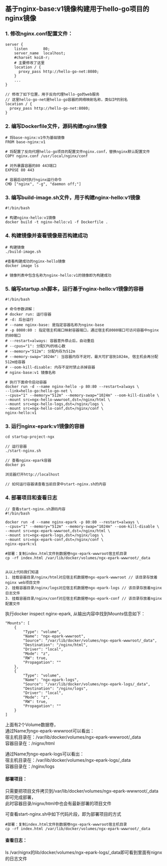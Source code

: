 ## 基于nginx-base:v1镜像构建用于hello-go项目的nginx镜像

### 1. 修改nginx.conf配置文件：
```
server {
    listen       80;
    server_name  localhost;
    #charset koi8-r;
    # 主要修改了这里
    location / {
      proxy_pass http://hello-go-net:8080;
    }
    ...
}

// 修改了如下位置，用于反向代理hello-go的web服务
// 这里hello-go-net是hello-go容器的网络映射名称，类似IP的别名
location / {
  proxy_pass http://hello-go-net:8080;
}

```

### 2. 编写Dockerfile文件，源码构建nginx镜像
```
# 将base-nginx:v1作为基础镜像
FROM base-nginx:v1

# 将配置了反向代理hello-go项目的配置文件nginx.conf，替换nginx默认配置文件
COPY nginx.conf /usr/local/nginx/conf

# 对外暴露容器的80 443端口
EXPOSE 80 443

# 容器启动时执行nginx运行命令
CMD ["nginx", "-g", "daemon off;"]
```

### 3. 编写build-image.sh文件，用于构建nginx-hello:v1镜像
```
#!/bin/bash

# 构建nginx-hello:v1镜像
docker build -t nginx-hello:v1 -f Dockerfile .
```
### 4. 构建镜像并查看镜像是否构建成功

```
# 构建镜像
./build-image.sh

#查看构建成功的nginx-hello镜像
docker image ls

# 镜像列表中包含名称为nginx-hello:v1的镜像即为构建成功
```

### 5. 编写startup.sh脚本，运行基于nginx-hello:v1镜像的容器

```
#!/bin/bash

# 命令参数讲解：
# docker run: 运行容器
# -d: 后台运行
# --name nginx-base: 是指定容器名称为nginx-base
# -p 8080:80 : 指定宿主机端口映射容器端口，通过宿主机8080端口可访问容器中nginx的80端口
# --restart=always: 容器意外停止后，自动重启
# --cpus="1": 分配CPU的核心数
# --memory="512m": 分配内存为512m
# --memory-swap="1024m": 当容器内存不足时，最大可扩容到1024m, 宿主机会再分配512m给容器
# --oom-kill-disable: 内存不足时禁止杀掉容器
# nginx-base:v1 镜像名称

# 执行下面命令启动容器
docker run -d --name nginx-hello -p 80:80 --restart=always \
--link=hello-go:hello-go-net \
--cpus="1" --memory="512m" --memory-swap="1024m" --oom-kill-disable \
--mount src=ngx-hello-wwwroot,dst=/nginx/html \
--mount src=ngx-hello-logs,dst=/nginx/logs \
--mount src=ngx-hello-conf,dst=/nginx/conf \
nginx-hello:v1
```

### 3. 运行nginx-epark:v1镜像的容器
```
cd startup-project-ngx

// 运行容器
./start-nginx.sh

// 查看nginx-epark容器
docker ps

浏览器打开http://localhost

// 如何运行容器请查看当前目录中start-nginx.sh的内容
```

### 4. 部署项目和查看日志

```
// 查看start-nginx.sh源码内容
#!/bin/bash

docker run -d --name nginx-epark -p 80:80 --restart=always \
--cpus="1" --memory="512m" --memory-swap="1024m" --oom-kill-disable \
--mount src=ngx-epark-wwwroot,dst=/nginx/html \
--mount src=ngx-epark-logs,dst=/nginx/logs \
--mount src=ngx-epark-conf,dst=/nginx/conf \
nginx-epark:v1

#部署：复制index.html文件到数据卷ngx-epark-wwwroot宿主机目录
cp -rf index.html /var/lib/docker/volumes/ngx-epark-wwwroot/_data


从以上代码我们知道  
1. 挂载容器目录/nginx/html对应宿主机数据卷ngx-epark-wwwroot // 该目录存放着nginx web项目文件  
2. 挂载容器目录/nginx/logs对应宿主机数据卷ngx-epark-logs // 该目录存放着nginx日志文件  
3. 挂载容器目录/nginx/conf对应宿主机数据卷ngx-epark-conf // 该目录存放着nginx配置文件 
```

执行docker inspect nginx-epark, 从输出内容中找到Mounts信息如下：

```
"Mounts": [
    {
        "Type": "volume",
        "Name": "ngx-epark-wwwroot",
        "Source": "/var/lib/docker/volumes/ngx-epark-wwwroot/_data",
        "Destination": "/nginx/html",
        "Driver": "local",
        "Mode": "z",
        "RW": true,
        "Propagation": ""
    },
    {
        "Type": "volume",
        "Name": "ngx-epark-logs",
        "Source": "/var/lib/docker/volumes/ngx-epark-logs/_data",
        "Destination": "/nginx/logs",
        "Driver": "local",
        "Mode": "z",
        "RW": true,
        "Propagation": ""
    }
]
```

上面有2个Volume数据卷，  
通过Name为ngx-epark-wwwroot可以看出：  
宿主机目录在：/var/lib/docker/volumes/ngx-epark-wwwroot/_data  
容器目录在：/nignx/html  

通过Name为ngx-epark-logs可以看出：  
宿主机目录在：/var/lib/docker/volumes/ngx-epark-logs/_data  
容器目录在：/nginx/logs

#### 部署项目：  
只需要把项目文件拷贝到/var/lib/docker/volumes/ngx-epark-wwwroot/_data即可完成部署，  
此时容器目录/nignx/html中也会有最新部署的项目文件

可查看start-nginx.sh中如下代码片段，即为部署项目的方式
```
#部署：复制index.html文件到数据卷ngx-epark-wwwroot宿主机目录
cp -rf index.html /var/lib/docker/volumes/ngx-epark-wwwroot/_data
```

#### 查看日志：  
ls /var/nignx的lib/docker/volumes/ngx-epark-logs/_data即可看到里面有nignx的日志文件





 

